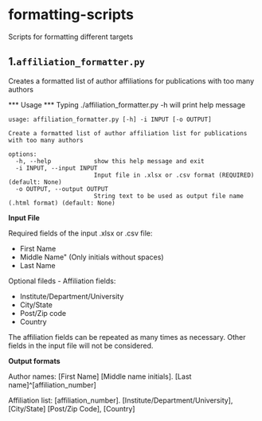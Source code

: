 # formatting-scripts
Scripts for formatting different targets

## 1.`affiliation_formatter.py`

Creates a formatted list of author affiliations for publications with too many authors

*** Usage ***
Typing ./affiliation_formatter.py -h will print help message

```
usage: affiliation_formatter.py [-h] -i INPUT [-o OUTPUT]

Create a formatted list of author affiliation list for publications with too many authors

options:
  -h, --help            show this help message and exit
  -i INPUT, --input INPUT
                        Input file in .xlsx or .csv format (REQUIRED) (default: None)
  -o OUTPUT, --output OUTPUT
                        String text to be used as output file name (.html format) (default: None)

```

**Input File**

Required fields of the input .xlsx or .csv file:

* First Name
* Middle Name" (Only initials without spaces)
* Last Name

Optional fileds - Affiliation fields:
* Institute/Department/University
* City/State 
* Post/Zip code
* Country

The affiliation fields can be repeated as many times as necessary. Other fields
in the input file will not be considered.


**Output formats**

Author names: [First Name] [Middle name initials]. [Last name]^[affiliation_number]

Affiliation list: [affiliation_number]. [Institute/Department/University], [City/State] [Post/Zip Code], [Country]
